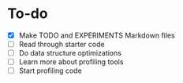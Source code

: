 # To-do

- [x] Make TODO and EXPERIMENTS Markdown files
- [ ] Read through starter code
- [ ] Do data structure optimizations
- [ ] Learn more about profiling tools
- [ ] Start profiling code
